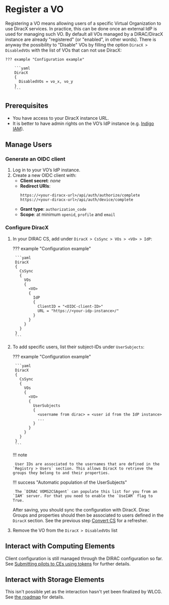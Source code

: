 # Register a VO

Registering a VO means allowing users of a specific Virtual Organization to use DiracX services. In practice, this can be done once an external IdP is used for managing such VO.
By default all VOs managed by a DIRAC/DiracX instance are already "registered" (or "enabled", in other words). There is anyway the possibility to "Disable" VOs by filling the option `DiracX > DisabledVOs` with the list of VOs that can not use DiracX:

````
??? example "Configuration example"

    ```yaml
    DiracX
    {
      DisabledVOs = vo_x, vo_y
    }
    ```
````

## Prerequisites

- You have access to your DiracX instance URL.
- It is better to have admin rights on the VO’s IdP instance (e.g. [Indigo IAM](https://indigo-iam.github.io/)).

## Manage Users

### Generate an OIDC client

1. Log in to your VO’s IdP instance.
2. Create a new OIDC client with:
    - **Client secret**: _none_
    - **Redirect URIs**:
        ```
        https://<your‑diracx‑url>/api/auth/authorize/complete
        https://<your‑diracx‑url>/api/auth/device/complete
        ```
    - **Grant type**: `authorization_code`
    - **Scope**: at minimum `openid`, `profile` and `email`

### Configure DiracX

1. In your DIRAC CS, add under `DiracX > CsSync > VOs > <VO> > IdP`:

    ??? example "Configuration example"

        ```yaml
        DiracX
        {
          CsSync
          {
            VOs
            {
              <VO>
              {
                IdP
                {
                  ClientID = "<OIDC‑client‑ID>"
                  URL = "https://<your‑idp‑instance>/"
                }
              }
            }
          }
        }
        ```

2. To add specific users, list their subject‑IDs under `UserSubjects`:

    ??? example "Configuration example"

        ```yaml
        DiracX
        {
          CsSync
          {
            VOs
            {
              <VO>
              {
                UserSubjects
                {
                  <username from dirac> = <user id from the IdP instance>
                  ...
                }
              }
            }
          }
        }
        ```

    !!! note

        User IDs are associated to the usernames that are defined in the `Registry > Users` section. This allows DiracX to retrieve the groups they belong to and their properties.

    !!! success "Automatic population of the UserSubjects"

        The `DIRAC VOMS2CSAgent` can populate this list for you from an `IAM` server. For that you need to enable the `UseIAM` flag to True.

    After saving, you should sync the configuration with DiracX. Dirac Groups and properties should then be associated to users defined in the `DiracX` section.
    See the previous step [Convert CS](./convert-cs.md) for a refresher.

3. Remove the VO from the `DiracX > DisabledVOs` list

## Interact with Computing Elements

Client configuration is still managed through the DIRAC configuration so far. See [Submitting pilots to CEs using tokens](https://dirac.readthedocs.io/en/latest/AdministratorGuide/HowTo/pilotsWithTokens.html) for further details.

## Interact with Storage Elements

This isn't possible yet as the interaction hasn't yet been finalized by WLCG. See [the roadmap](../../../roadmap.md) for details.
